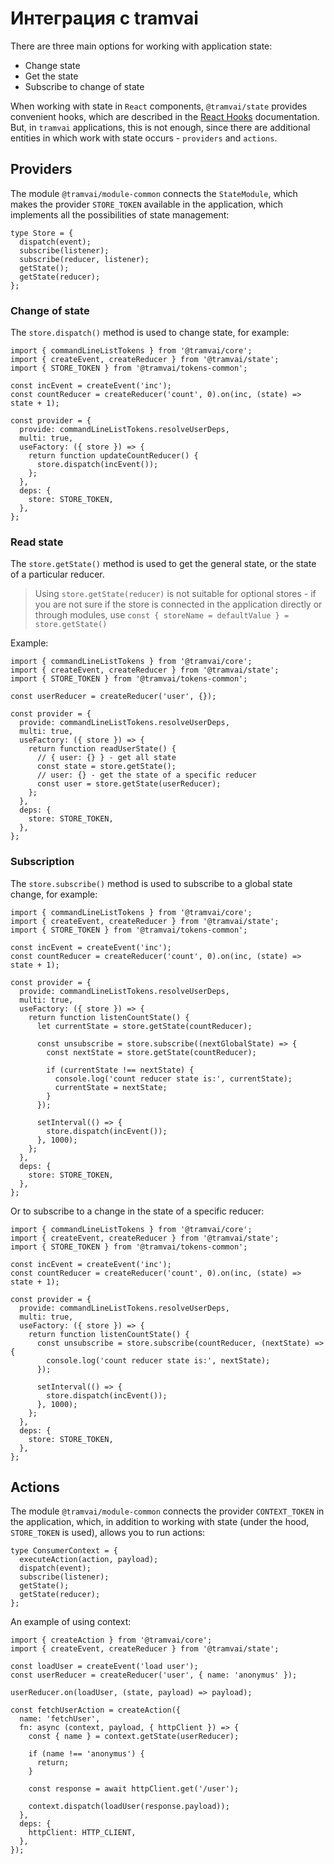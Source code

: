# Интеграция с tramvai

There are three main options for working with application state:

- Change state
- Get the state
- Subscribe to change of state

When working with state in `React` components, `@tramvai/state` provides convenient hooks, which are described in the [React Hooks](features/state/hooks.md) documentation. But, in `tramvai` applications, this is not enough, since there are additional entities in which work with state occurs - `providers` and `actions`.

## Providers

The module `@tramvai/module-common` connects the `StateModule`, which makes the provider `STORE_TOKEN` available in the application, which implements all the possibilities of state management:

```tsx
type Store = {
  dispatch(event);
  subscribe(listener);
  subscribe(reducer, listener);
  getState();
  getState(reducer);
};
```

### Change of state

The `store.dispatch()` method is used to change state, for example:

```tsx
import { commandLineListTokens } from '@tramvai/core';
import { createEvent, createReducer } from '@tramvai/state';
import { STORE_TOKEN } from '@tramvai/tokens-common';

const incEvent = createEvent('inc');
const countReducer = createReducer('count', 0).on(inc, (state) => state + 1);

const provider = {
  provide: commandLineListTokens.resolveUserDeps,
  multi: true,
  useFactory: ({ store }) => {
    return function updateCountReducer() {
      store.dispatch(incEvent());
    };
  },
  deps: {
    store: STORE_TOKEN,
  },
};
```

### Read state

The `store.getState()` method is used to get the general state, or the state of a particular reducer.

> Using `store.getState(reducer)` is not suitable for optional stores - if you are not sure if the store is connected in the application directly or through modules, use `const { storeName = defaultValue } = store.getState()`

Example:

```tsx
import { commandLineListTokens } from '@tramvai/core';
import { createEvent, createReducer } from '@tramvai/state';
import { STORE_TOKEN } from '@tramvai/tokens-common';

const userReducer = createReducer('user', {});

const provider = {
  provide: commandLineListTokens.resolveUserDeps,
  multi: true,
  useFactory: ({ store }) => {
    return function readUserState() {
      // { user: {} } - get all state
      const state = store.getState();
      // user: {} - get the state of a specific reducer
      const user = store.getState(userReducer);
    };
  },
  deps: {
    store: STORE_TOKEN,
  },
};
```

### Subscription

The `store.subscribe()` method is used to subscribe to a global state change, for example:

```tsx
import { commandLineListTokens } from '@tramvai/core';
import { createEvent, createReducer } from '@tramvai/state';
import { STORE_TOKEN } from '@tramvai/tokens-common';

const incEvent = createEvent('inc');
const countReducer = createReducer('count', 0).on(inc, (state) => state + 1);

const provider = {
  provide: commandLineListTokens.resolveUserDeps,
  multi: true,
  useFactory: ({ store }) => {
    return function listenCountState() {
      let currentState = store.getState(countReducer);

      const unsubscribe = store.subscribe((nextGlobalState) => {
        const nextState = store.getState(countReducer);

        if (currentState !== nextState) {
          console.log('count reducer state is:', currentState);
          currentState = nextState;
        }
      });

      setInterval(() => {
        store.dispatch(incEvent());
      }, 1000);
    };
  },
  deps: {
    store: STORE_TOKEN,
  },
};
```

Or to subscribe to a change in the state of a specific reducer:

```tsx
import { commandLineListTokens } from '@tramvai/core';
import { createEvent, createReducer } from '@tramvai/state';
import { STORE_TOKEN } from '@tramvai/tokens-common';

const incEvent = createEvent('inc');
const countReducer = createReducer('count', 0).on(inc, (state) => state + 1);

const provider = {
  provide: commandLineListTokens.resolveUserDeps,
  multi: true,
  useFactory: ({ store }) => {
    return function listenCountState() {
      const unsubscribe = store.subscribe(countReducer, (nextState) => {
        console.log('count reducer state is:', nextState);
      });

      setInterval(() => {
        store.dispatch(incEvent());
      }, 1000);
    };
  },
  deps: {
    store: STORE_TOKEN,
  },
};
```

## Actions

The module `@tramvai/module-common` connects the provider `CONTEXT_TOKEN` in the application, which, in addition to working with state (under the hood, `STORE_TOKEN` is used), allows you to run actions:

```tsx
type ConsumerContext = {
  executeAction(action, payload);
  dispatch(event);
  subscribe(listener);
  getState();
  getState(reducer);
};
```

An example of using context:

```tsx
import { createAction } from '@tramvai/core';
import { createEvent, createReducer } from '@tramvai/state';

const loadUser = createEvent('load user');
const userReducer = createReducer('user', { name: 'anonymus' });

userReducer.on(loadUser, (state, payload) => payload);

const fetchUserAction = createAction({
  name: 'fetchUser',
  fn: async (context, payload, { httpClient }) => {
    const { name } = context.getState(userReducer);

    if (name !== 'anonymus') {
      return;
    }

    const response = await httpClient.get('/user');

    context.dispatch(loadUser(response.payload));
  },
  deps: {
    httpClient: HTTP_CLIENT,
  },
});
```
